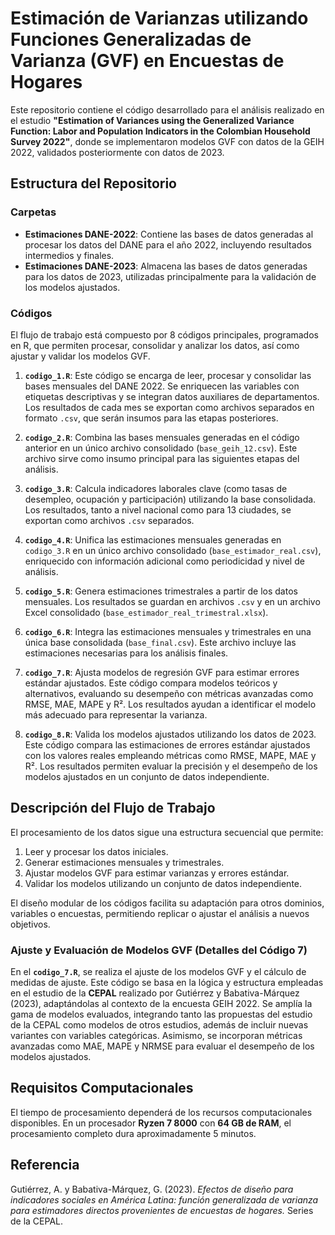 # Estimación de Varianzas utilizando Funciones Generalizadas de Varianza (GVF) en Encuestas de Hogares

Este repositorio contiene el código desarrollado para el análisis realizado en el estudio **"Estimation of Variances using the Generalized Variance Function: Labor and Population Indicators in the Colombian Household Survey 2022"**, donde se implementaron modelos GVF con datos de la GEIH 2022, validados posteriormente con datos de 2023.

## Estructura del Repositorio

### Carpetas
- **Estimaciones DANE-2022**: Contiene las bases de datos generadas al procesar los datos del DANE para el año 2022, incluyendo resultados intermedios y finales.
- **Estimaciones DANE-2023**: Almacena las bases de datos generadas para los datos de 2023, utilizadas principalmente para la validación de los modelos ajustados.

### Códigos
El flujo de trabajo está compuesto por 8 códigos principales, programados en R, que permiten procesar, consolidar y analizar los datos, así como ajustar y validar los modelos GVF. 

1. **`codigo_1.R`**: Este código se encarga de leer, procesar y consolidar las bases mensuales del DANE 2022. Se enriquecen las variables con etiquetas descriptivas y se integran datos auxiliares de departamentos. Los resultados de cada mes se exportan como archivos separados en formato `.csv`, que serán insumos para las etapas posteriores.

2. **`codigo_2.R`**: Combina las bases mensuales generadas en el código anterior en un único archivo consolidado (`base_geih_12.csv`). Este archivo sirve como insumo principal para las siguientes etapas del análisis.

3. **`codigo_3.R`**: Calcula indicadores laborales clave (como tasas de desempleo, ocupación y participación) utilizando la base consolidada. Los resultados, tanto a nivel nacional como para 13 ciudades, se exportan como archivos `.csv` separados.

4. **`codigo_4.R`**: Unifica las estimaciones mensuales generadas en `codigo_3.R` en un único archivo consolidado (`base_estimador_real.csv`), enriquecido con información adicional como periodicidad y nivel de análisis.

5. **`codigo_5.R`**: Genera estimaciones trimestrales a partir de los datos mensuales. Los resultados se guardan en archivos `.csv` y en un archivo Excel consolidado (`base_estimador_real_trimestral.xlsx`).

6. **`codigo_6.R`**: Integra las estimaciones mensuales y trimestrales en una única base consolidada (`base_final.csv`). Este archivo incluye las estimaciones necesarias para los análisis finales.

7. **`codigo_7.R`**: Ajusta modelos de regresión GVF para estimar errores estándar ajustados. Este código compara modelos teóricos y alternativos, evaluando su desempeño con métricas avanzadas como RMSE, MAE, MAPE y R². Los resultados ayudan a identificar el modelo más adecuado para representar la varianza.

8. **`codigo_8.R`**: Valida los modelos ajustados utilizando los datos de 2023. Este código compara las estimaciones de errores estándar ajustados con los valores reales empleando métricas como RMSE, MAPE, MAE y R². Los resultados permiten evaluar la precisión y el desempeño de los modelos ajustados en un conjunto de datos independiente.

## Descripción del Flujo de Trabajo

El procesamiento de los datos sigue una estructura secuencial que permite:
1. Leer y procesar los datos iniciales.
2. Generar estimaciones mensuales y trimestrales.
3. Ajustar modelos GVF para estimar varianzas y errores estándar.
4. Validar los modelos utilizando un conjunto de datos independiente.

El diseño modular de los códigos facilita su adaptación para otros dominios, variables o encuestas, permitiendo replicar o ajustar el análisis a nuevos objetivos.

### Ajuste y Evaluación de Modelos GVF (Detalles del Código 7)
En el **`codigo_7.R`**, se realiza el ajuste de los modelos GVF y el cálculo de medidas de ajuste. Este código se basa en la lógica y estructura empleadas en el estudio de la **CEPAL** realizado por Gutiérrez y Babativa-Márquez (2023), adaptándolas al contexto de la encuesta GEIH 2022. Se amplía la gama de modelos evaluados, integrando tanto las propuestas del estudio de la CEPAL como modelos de otros estudios, además de incluir nuevas variantes con variables categóricas. Asimismo, se incorporan métricas avanzadas como MAE, MAPE y NRMSE para evaluar el desempeño de los modelos ajustados.

## Requisitos Computacionales
El tiempo de procesamiento dependerá de los recursos computacionales disponibles. En un procesador **Ryzen 7 8000** con **64 GB de RAM**, el procesamiento completo dura aproximadamente 5 minutos.

## Referencia
Gutiérrez, A. y Babativa-Márquez, G. (2023). *Efectos de diseño para indicadores sociales en América Latina: función generalizada de varianza para estimadores directos provenientes de encuestas de hogares.* Series de la CEPAL.
